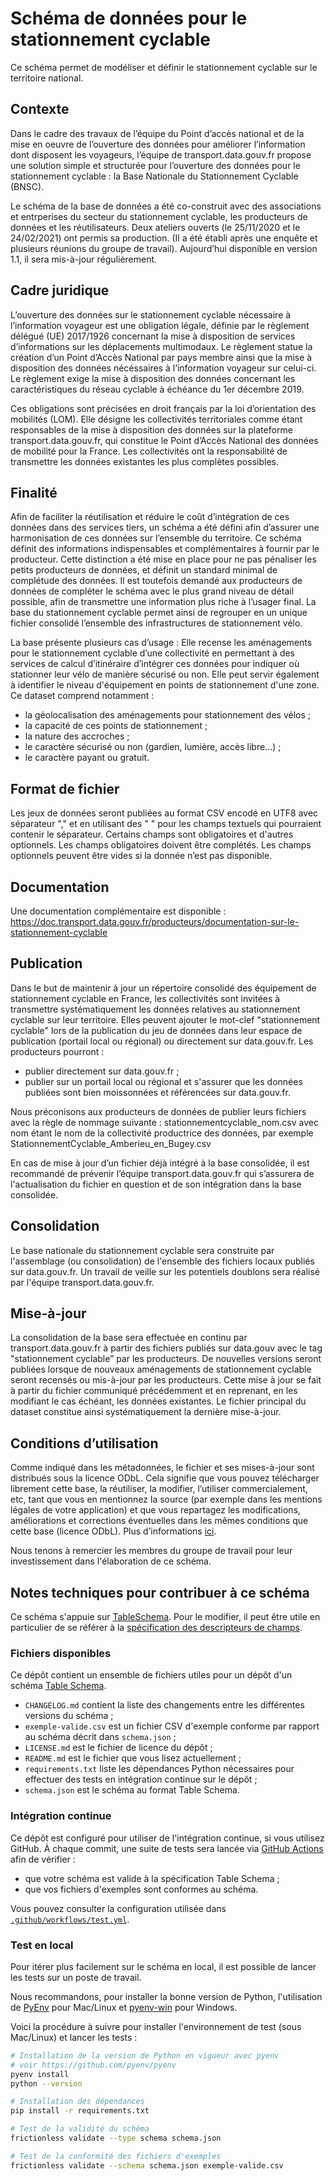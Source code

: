 # Schéma de données pour le stationnement cyclable

Ce schéma permet de modéliser et définir le stationnement cyclable sur le territoire national.   

## Contexte

Dans le cadre des travaux de l’équipe du Point d’accès national et de la mise en oeuvre de l’ouverture des données pour améliorer l’information dont disposent les voyageurs, l’équipe de transport.data.gouv.fr propose une solution simple et structurée pour l’ouverture des données pour le stationnement cyclable : la Base Nationale du Stationnement Cyclable (BNSC). 

Le schéma de la base de données a été co-construit avec des associations et entrperises du secteur du stationnement cyclable, les producteurs de données et les réutilisateurs. Deux ateliers ouverts (le 25/11/2020 et le 24/02/2021) ont permis sa production. (Il a été établi après une enquête et plusieurs réunions du groupe de travail). Aujourd’hui disponible en version 1.1, il sera mis-à-jour régulièrement. 

## Cadre juridique

L’ouverture des données sur le stationnement cyclable nécessaire à l’information voyageur est une obligation légale, définie par le règlement délégué (UE) 2017/1926 concernant la mise à disposition de services d’informations sur les déplacements multimodaux. Le règlement statue la création d’un Point d’Accès National par pays membre ainsi que la mise à disposition des données nécéssaires à l’information voyageur sur celui-ci. Le règlement exige la mise à disposition des données concernant les caractéristiques du réseau cyclable à échéance du 1er décembre 2019.

Ces obligations sont précisées en droit français par la loi d’orientation des mobilités (LOM). Elle désigne les collectivités territoriales comme étant responsables de la mise à disposition des données sur la plateforme transport.data.gouv.fr, qui constitue le Point d’Accès National des données de mobilité pour la France.
Les collectivités ont la responsabilité de transmettre les données existantes les plus complètes possibles.

## Finalité

Afin de faciliter la réutilisation et réduire le coût d’intégration de ces données dans des services tiers, un schéma a été défini afin d’assurer une harmonisation de ces données sur l’ensemble du territoire. Ce schéma définit des informations indispensables et complémentaires à fournir par le producteur. Cette distinction a été mise en place pour ne pas pénaliser les petits producteurs de données, et définit un standard minimal de complétude des données. Il est toutefois demandé aux producteurs de données de compléter le schéma avec le plus grand niveau de détail possible, afin de transmettre une information plus riche à l’usager final. La base du stationnement cyclable permet ainsi de regrouper en un unique fichier consolidé l’ensemble des infrastructures de stationnement vélo.

La base présente plusieurs cas d’usage :
Elle recense les aménagements pour le stationnement cyclable d’une collectivité en permettant à des services de calcul d’itinéraire d’intégrer ces données pour indiquer où stationner leur vélo de manière sécurisé ou non. Elle peut servir également à identifier le niveau d'équipement en points de stationnement d'une zone.
Ce dataset comprend notamment : 
- la géolocalisation des aménagements pour stationnement des vélos ;
- la capacité de ces points de stationnement ;
- la nature des accroches ;
- le caractère sécurisé ou non (gardien, lumière, accès libre...) ;
- le caractère payant ou gratuit.


## Format de fichier

Les jeux de données seront publiées au format CSV encodé en UTF8 avec séparateur "," et en utilisant des " " pour les champs textuels qui pourraient contenir le séparateur. Certains champs sont obligatoires et d'autres optionnels. Les champs obligatoires doivent être complétés. Les champs optionnels peuvent être vides si la donnée n’est pas disponible.

## Documentation
Une documentation complémentaire est disponible : https://doc.transport.data.gouv.fr/producteurs/documentation-sur-le-stationnement-cyclable

## Publication

Dans le but de maintenir à jour un répertoire consolidé des équipement de stationnement cyclable en France, les collectivités sont invitées à transmettre systématiquement les données relatives au stationnement cyclable sur leur territoire. 
Elles peuvent ajouter le mot-clef "stationnement cyclable" lors de la publication du jeu de données dans leur espace de publication (portail local ou régional) ou directement sur data.gouv.fr.
Les producteurs pourront :
- publier directement sur data.gouv.fr ;
- publier sur un portail local ou régional et s'assurer que les données publiées sont bien moissonnées et référencées sur data.gouv.fr.

Nous préconisons aux producteurs de données de publier leurs fichiers avec la règle de nommage suivante : stationnementcyclable_nom.csv avec nom étant le nom de la collectivité productrice des données, par exemple StationnementCyclable_Amberieu_en_Bugey.csv

En cas de mise à jour d’un fichier déjà intégré à la base consolidée, il est recommandé de prévenir l’équipe transport.data.gouv.fr qui s’assurera de l'actualisation du fichier en question et de son intégration dans la base consolidée.

## Consolidation

Le base nationale du stationnement cyclable sera construite par l'assemblage (ou consolidation) de l'ensemble des fichiers locaux publiés sur data.gouv.fr. Un travail de veille sur les potentiels doublons sera réalisé par l'équipe transport.data.gouv.fr.

## Mise-à-jour

La consolidation de la base sera effectuée en continu par transport.data.gouv.fr à partir des fichiers publiés sur data.gouv avec le tag "stationnement cyclable” par les producteurs. De nouvelles versions seront publiées lorsque de nouveaux aménagements de stationnement cyclable seront recensés ou mis-à-jour par les producteurs. Cette mise à jour se fait à partir du fichier communiqué précédemment et en reprenant, en les modifiant le cas échéant, les données existantes. Le fichier principal du dataset constitue ainsi systématiquement la dernière mise-à-jour.


## Conditions d’utilisation

Comme indiqué dans les métadonnées, le fichier et ses mises-à-jour sont distribués sous la licence ODbL. Cela signifie que vous pouvez télécharger librement cette base, la réutiliser, la modifier, l’utiliser commercialement, etc, tant que vous en mentionnez la source (par exemple dans les mentions légales de votre application) et que vous repartagez les modifications, améliorations et corrections éventuelles dans les mêmes conditions que cette base (licence ODbL). Plus d’informations [ici](https://doc.transport.data.gouv.fr/reutilisateurs/licence-odbl-et-conditions-de-reutilisation).

Nous tenons à remercier les membres du groupe de travail pour leur investissement dans l'élaboration de ce schéma.

## Notes techniques pour contribuer à ce schéma

Ce schéma s'appuie sur [TableSchema](https://specs.frictionlessdata.io/table-schema/). Pour le modifier, il peut être utile en particulier de se référer à la [spécification des descripteurs de champs](https://specs.frictionlessdata.io/table-schema/#field-descriptors).

### Fichiers disponibles

Ce dépôt contient un ensemble de fichiers utiles pour un dépôt d'un schéma [Table Schema](https://specs.frictionlessdata.io/table-schema/).

- `CHANGELOG.md` contient la liste des changements entre les différentes versions du schéma ;
- `exemple-valide.csv` est un fichier CSV d'exemple conforme par rapport au schéma décrit dans `schema.json`  ;
- `LICENSE.md` est le fichier de licence du dépôt ;
- `README.md` est le fichier que vous lisez actuellement ;
- `requirements.txt` liste les dépendances Python nécessaires pour effectuer des tests en intégration continue sur le dépôt ;
- `schema.json` est le schéma au format Table Schema.

### Intégration continue

Ce dépôt est configuré pour utiliser de l'intégration continue, si vous utilisez GitHub. À chaque commit, une suite de tests sera lancée via [GitHub Actions](https://github.com/features/actions) afin de vérifier :

- que votre schéma est valide à la spécification Table Schema ;
- que vos fichiers d'exemples sont conformes au schéma.

Vous pouvez consulter la configuration utilisée dans [`.github/workflows/test.yml`](.github/workflows/test.yml).

### Test en local

Pour itérer plus facilement sur le schéma en local, il est possible de lancer les tests sur un poste de travail.

Nous recommandons, pour installer la bonne version de Python, l'utilisation de [PyEnv](https://github.com/pyenv/pyenv) pour Mac/Linux et [pyenv-win](https://github.com/pyenv-win/pyenv-win) pour Windows.

Voici la procédure à suivre pour installer l'environnement de test (sous Mac/Linux) et lancer les tests :

```bash
# Installation de la version de Python en vigueur avec pyenv
# voir https://github.com/pyenv/pyenv
pyenv install
python --version

# Installation des dépendances
pip install -r requirements.txt

# Test de la validité du schéma
frictionless validate --type schema schema.json

# Test de la conformité des fichiers d'exemples
frictionless validate --schema schema.json exemple-valide.csv
```


